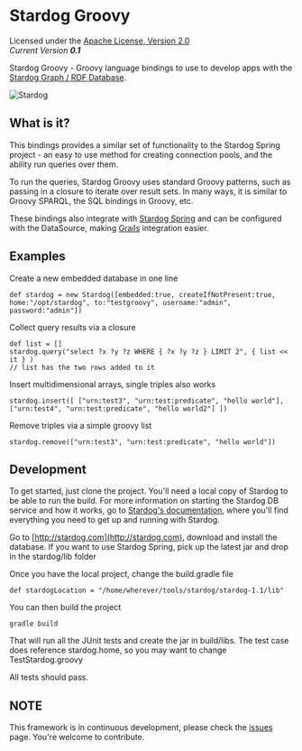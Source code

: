 Stardog Groovy
==========

Licensed under the [Apache License, Version 2.0](http://www.apache.org/licenses/LICENSE-2.0)  
_Current Version **0.1**_ 

Stardog Groovy - Groovy language bindings to use to develop apps with the [Stardog Graph / RDF Database](http://stardog.com).  

![Stardog](http://stardog.com/_/img/sdog.png)   

## What is it? ##

This bindings provides a similar set of functionality to the Stardog Spring project - an easy to use method for creating connection pools, and the ability run queries over them.

To run the queries, Stardog Groovy uses standard Groovy patterns, such as passing in a closure to iterate over result sets.  In many ways, it is similar to Groovy SPARQL, the SQL bindings in Groovy, etc.

These bindings also integrate with [Stardog Spring](https://github.com/clarkparsia/stardog-spring) and can be configured with the DataSource, making [Grails](http://grails.org) integration easier.

## Examples ##

Create a new embedded database in one line

	def stardog = new Stardog([embedded:true, createIfNotPresent:true, home:"/opt/stardog", to:"testgroovy", username:"admin", password:"admin"])

Collect query results via a closure

	def list = []
	stardog.query("select ?x ?y ?z WHERE { ?x ?y ?z } LIMIT 2", { list << it } )
	// list has the two rows added to it

Insert multidimensional arrays, single triples also works

	stardog.insert([ ["urn:test3", "urn:test:predicate", "hello world"], ["urn:test4", "urn:test:predicate", "hello world2"] ])

Remove triples via a simple groovy list

	stardog.remove(["urn:test3", "urn:test:predicate", "hello world"])

## Development ##

To get started, just clone the project. You'll need a local copy of Stardog to be able to run the build. For more information on starting the Stardog DB service and how it works, go to [Stardog's documentation](http://stardog.com/docs/), where you'll find everything you need to get up and running with Stardog.

Go to [http://stardog.com](http://stardog.com), download and install the database. If you want to use Stardog Spring, pick up the latest jar and drop in the stardog/lib folder

Once you have the local project, change the build.gradle file 

    def stardogLocation = "/home/wherever/tools/stardog/stardog-1.1/lib"

You can then build the project

    gradle build

That will run all the JUnit tests and create the jar in build/libs.  The test case does reference stardog.home, so you may want to change TestStardog.groovy

All tests should pass. 

## NOTE ##

This framework is in continuous development, please check the [issues](https://github.com/clarkparsia/stardog-groovy/issues) page. You're welcome to contribute.


